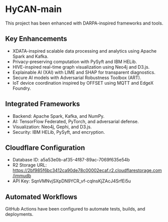 # HyCAN-main

This project has been enhanced with DARPA-inspired frameworks and tools.

## Key Enhancements
- XDATA-inspired scalable data processing and analytics using Apache Spark and Kafka.
- Privacy-preserving computation with PySyft and IBM HELib.
- HIVE-inspired real-time graph visualization using Neo4j and D3.js.
- Explainable AI (XAI) with LIME and SHAP for transparent diagnostics.
- Secure AI models with Adversarial Robustness Toolbox (ART).
- IoT device coordination inspired by OFFSET using MQTT and EdgeX Foundry.

## Integrated Frameworks
- Backend: Apache Spark, Kafka, and NumPy.
- AI: TensorFlow Federated, PyTorch, and adversarial defense.
- Visualization: Neo4j, Gephi, and D3.js.
- Security: IBM HELib, PySyft, and encryption.

## Cloudflare Configuration
- Database ID: a5a53e0b-af35-4f87-89ac-7069f635e54b
- R2 Storage URL: https://2bf985f6bc3412ca90de78c00002ecaf.r2.cloudflarestorage.com/immudb
- API Key: SqnVMNvjSXpDN9YCR_vf-cqlnsKjZAcJ4SrfEi5u

## Automated Workflows
GitHub Actions have been configured to automate tests, builds, and deployments.
